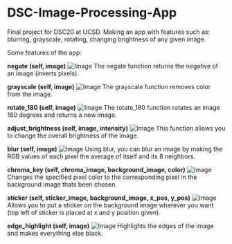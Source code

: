 # DSC-Image-Processing-App
Final project for DSC20 at UCSD. Making an app with features such as: blurring, grayscale, rotating, changing brightness of any given image.

Some features of the app:

**negate (self, image)**
![Image](https://github.com/user-attachments/assets/c648044a-d80e-4943-914a-239a01a69ed7)
The negate function returns the negative of an image (inverts pixels).

**grayscale (self, image)**
![Image](https://github.com/user-attachments/assets/b00abd62-791e-4b8f-ba10-d42a8223a249)
The grayscale function removes color from the image.

**rotate_180 (self, image)**
![Image](https://github.com/user-attachments/assets/b999e506-f5c3-4ee4-9e20-7beb0074b3cd)
The rotate_180 function rotates an image 180 degrees and returns a new image.

**adjust_brightness (self, image, intensity)**
![Image](https://github.com/user-attachments/assets/a42ec290-ff73-4e47-9be6-3c044cc0eb60)
This function allows you to change the overall brightness of the image.

**blur (self, image)**
![Image](https://github.com/user-attachments/assets/bec79256-31c9-4cd6-9bec-2a65079a8c32)
Using blur, you can blur an image by making the RGB values of each pixel the average of itself and its 8 neighbors. 

**chroma_key (self, chroma_image, background_image, color)**
![Image](https://github.com/user-attachments/assets/7bb4e6ab-9100-491f-8cdc-2d9dd48ede39)
Changes the specified pixel color to the corresponding pixel in the background image thats been chosen.

**sticker (self, sticker_image, background_image, x_pos, y_pos)**
![Image](https://github.com/user-attachments/assets/b37ba860-b8de-4658-a30e-2b21a91714e7)
Allows you to put a sticker on the background image wherever you want (top left of sticker is placed at x and y position given).

**edge_highlight (self, image)**
![Image](https://github.com/user-attachments/assets/02106428-6147-4b3d-ad73-991a9fd0b59a)
Highlights the edges of the image and makes everything else black.
